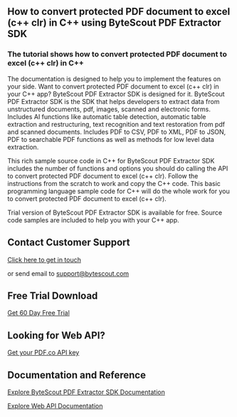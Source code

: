 ## How to convert protected PDF document to excel (c++ clr) in C++ using ByteScout PDF Extractor SDK

### The tutorial shows how to convert protected PDF document to excel (c++ clr) in C++

The documentation is designed to help you to implement the features on your side. Want to convert protected PDF document to excel (c++ clr) in your C++ app? ByteScout PDF Extractor SDK is designed for it. ByteScout PDF Extractor SDK is the SDK that helps developers to extract data from unstructured documents, pdf, images, scanned and electronic forms. Includes AI functions like automatic table detection, automatic table extraction and restructuring, text recognition and text restoration from pdf and scanned documents. Includes PDF to CSV, PDF to XML, PDF to JSON, PDF to searchable PDF functions as well as methods for low level data extraction.

This rich sample source code in C++ for ByteScout PDF Extractor SDK includes the number of functions and options you should do calling the API to convert protected PDF document to excel (c++ clr). Follow the instructions from the scratch to work and copy the C++ code. This basic programming language sample code for C++ will do the whole work for you to convert protected PDF document to excel (c++ clr).

Trial version of ByteScout PDF Extractor SDK is available for free. Source code samples are included to help you with your C++ app.

## Contact Customer Support

[Click here to get in touch](https://bytescout.zendesk.com/hc/en-us/requests/new?subject=ByteScout%20PDF%20Extractor%20SDK%20Question)

or send email to [support@bytescout.com](mailto:support@bytescout.com?subject=ByteScout%20PDF%20Extractor%20SDK%20Question) 

## Free Trial Download

[Get 60 Day Free Trial](https://bytescout.com/download/web-installer?utm_source=github-readme)

## Looking for Web API? 

[Get your PDF.co API key](https://pdf.co/documentation/api?utm_source=github-readme)

## Documentation and Reference

[Explore ByteScout PDF Extractor SDK Documentation](https://bytescout.com/documentation/index.html?utm_source=github-readme)

[Explore Web API Documentation](https://pdf.co/documentation/api?utm_source=github-readme)